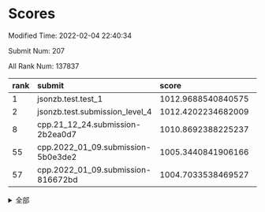 # Scores

Modified Time: 2022-02-04 22:40:34

Submit Num: 207

All Rank Num: 137837

| rank |               submit               |       score        |       sigma        | pk_num |
| :--- | :--------------------------------- | :----------------- | :----------------- | :----- |
| 1    | jsonzb.test.test_1                 | 1012.9688540840575 | 0.7770239050024281 | 2669   |
| 2    | jsonzb.test.submission_level_4     | 1012.4202234682009 | 0.7854920410349395 | 2667   |
| 8    | cpp.21_12_24.submission-2b2ea0d7   | 1010.8692388225237 | 0.7584183846233035 | 2666   |
| 55   | cpp.2022_01_09.submission-5b0e3de2 | 1005.3440841906166 | 0.711091023049956  | 2662   |
| 57   | cpp.2022_01_09.submission-816672bd | 1004.7033538469527 | 0.7141393047969103 | 2664   |


<details>
<summary>全部</summary>

| rank |                 submit                 |       score        |       sigma        | pk_num |
| :--- | :------------------------------------- | :----------------- | :----------------- | :----- |
| 1    | jsonzb.test.test_1                     | 1012.9688540840575 | 0.7770239050024281 | 2669   |
| 2    | jsonzb.test.submission_level_4         | 1012.4202234682009 | 0.7854920410349395 | 2667   |
| 3    | gobigger.level_3.submission_level_3_16 | 1011.9244503257473 | 0.7960552762160144 | 2662   |
| 4    | gobigger.level_3.submission_level_3_8  | 1011.676635132381  | 0.789392621186906  | 2667   |
| 5    | gobigger.level_3.submission_level_3_20 | 1011.5560633883424 | 0.7807438627673895 | 2663   |
| 6    | gobigger.level_3.submission_level_3_21 | 1011.5398153568866 | 0.7759255521771855 | 2660   |
| 7    | gobigger.level_3.submission_level_3_45 | 1011.4373553166805 | 0.7766575214473013 | 2667   |
| 8    | cpp.21_12_24.submission-2b2ea0d7       | 1010.8692388225237 | 0.7584183846233035 | 2666   |
| 9    | gobigger.level_3.submission_level_3_25 | 1010.8527340427489 | 0.784527500071899  | 2666   |
| 10   | gobigger.level_3.submission_level_3_3  | 1010.775218215883  | 0.7565601147190136 | 2665   |
| 11   | gobigger.level_3.submission_level_3_12 | 1010.6719914696858 | 0.764927403072226  | 2664   |
| 12   | gobigger.level_3.submission_level_3_48 | 1010.6349645770666 | 0.7624842446308909 | 2663   |
| 13   | gobigger.level_3.submission_level_3_43 | 1010.5660588360644 | 0.7527847306753427 | 2665   |
| 14   | gobigger.level_3.submission_level_3_1  | 1010.5267564414717 | 0.776160909707317  | 2664   |
| 15   | gobigger.level_3.submission_level_3_2  | 1010.3986041837921 | 0.7633666713560686 | 2664   |
| 16   | gobigger.level_3.submission_level_3_10 | 1010.3760280411794 | 0.7632664027465809 | 2660   |
| 17   | gobigger.level_3.submission_level_3_0  | 1010.3450262277582 | 0.7900559198952867 | 2664   |
| 18   | gobigger.level_3.submission_level_3_46 | 1010.2657836495717 | 0.7895840160201927 | 2659   |
| 19   | gobigger.level_3.submission_level_3_5  | 1010.1979350113622 | 0.7807900314250077 | 2661   |
| 20   | gobigger.level_3.submission_level_3_40 | 1010.1927283698491 | 0.7645532544546478 | 2665   |
| 21   | gobigger.level_3.submission_level_3_34 | 1010.0842576114865 | 0.7395027570450928 | 2664   |
| 22   | gobigger.level_3.submission_level_3_41 | 1010.063234779713  | 0.7684089597198797 | 2663   |
| 23   | gobigger.level_3.submission_level_3_14 | 1010.0590765695592 | 0.7741453528666008 | 2662   |
| 24   | gobigger.level_3.submission_level_3_31 | 1009.9377661171109 | 0.7725512754825012 | 2667   |
| 25   | gobigger.level_3.submission_level_3_38 | 1009.9085444128855 | 0.7372754948652323 | 2662   |
| 26   | gobigger.level_3.submission_level_3_23 | 1009.8973423692269 | 0.750956592845415  | 2666   |
| 27   | gobigger.level_3.submission_level_3_18 | 1009.8328463186127 | 0.7550100078261188 | 2662   |
| 28   | gobigger.level_3.submission_level_3_32 | 1009.7272916615406 | 0.7733855800492939 | 2662   |
| 29   | gobigger.level_3.submission_level_3_17 | 1009.7034835433653 | 0.7410833711760809 | 2665   |
| 30   | gobigger.level_3.submission_level_3_4  | 1009.6908516906336 | 0.7812972743450375 | 2659   |
| 31   | gobigger.level_3.submission_level_3_9  | 1009.5299904066965 | 0.7636447374984084 | 2665   |
| 32   | gobigger.level_3.submission_level_3_26 | 1009.502183491588  | 0.7416743848290083 | 2662   |
| 33   | gobigger.level_3.submission_level_3_35 | 1009.4989706333275 | 0.7501478088691353 | 2666   |
| 34   | gobigger.level_3.submission_level_3_37 | 1009.4486833873809 | 0.7571032659706363 | 2661   |
| 35   | gobigger.level_3.submission_level_3_49 | 1009.4233858077423 | 0.7391423583208501 | 2660   |
| 36   | gobigger.level_3.submission_level_3_15 | 1009.4079323340723 | 0.7658807590062671 | 2664   |
| 37   | gobigger.level_3.submission_level_3_47 | 1009.3817957252467 | 0.7370546390423606 | 2667   |
| 38   | gobigger.level_3.submission_level_3_13 | 1009.3014638044714 | 0.7706142768937506 | 2662   |
| 39   | gobigger.level_3.submission_level_3_19 | 1009.2604104086374 | 0.7519676801571873 | 2662   |
| 40   | gobigger.level_3.submission_level_3_29 | 1009.259500664613  | 0.7612514352455245 | 2662   |
| 41   | gobigger.level_3.submission_level_3_11 | 1009.2486683261671 | 0.7518064711234859 | 2661   |
| 42   | gobigger.level_3.submission_level_3_42 | 1009.2282207200918 | 0.7381233939246264 | 2663   |
| 43   | gobigger.level_3.submission_level_3_39 | 1009.1856737052417 | 0.7650236348701615 | 2662   |
| 44   | gobigger.level_3.submission_level_3_7  | 1008.9146862730265 | 0.7608559039238363 | 2664   |
| 45   | gobigger.level_3.submission_level_3_44 | 1008.8891230918488 | 0.7421505791817935 | 2666   |
| 46   | gobigger.level_3.submission_level_3_30 | 1008.8498280638507 | 0.7500520826133948 | 2666   |
| 47   | gobigger.level_3.submission_level_3_27 | 1008.748593130888  | 0.7365387283613224 | 2663   |
| 48   | gobigger.level_3.submission_level_3_28 | 1008.6935625114479 | 0.7607408413677109 | 2662   |
| 49   | gobigger.level_3.submission_level_3_24 | 1008.6508187998851 | 0.7426405713452326 | 2661   |
| 50   | gobigger.level_3.submission_level_3_6  | 1008.6465265333417 | 0.75227887512055   | 2665   |
| 51   | gobigger.level_3.submission_level_3_36 | 1008.5938999678896 | 0.7584837941731419 | 2663   |
| 52   | gobigger.level_3.submission_level_3_22 | 1008.4982266131419 | 0.7605547347455556 | 2663   |
| 53   | gobigger.level_3.submission_level_3_33 | 1008.2608159428839 | 0.7530843810618438 | 2662   |
| 54   | gobigger.level_1.submission_level_1_12 | 1005.5935667023873 | 0.7271017565150348 | 2656   |
| 55   | cpp.2022_01_09.submission-5b0e3de2     | 1005.3440841906166 | 0.711091023049956  | 2662   |
| 56   | gobigger.level_1.submission_level_1_15 | 1004.8475021009202 | 0.7327899573381728 | 2663   |
| 57   | cpp.2022_01_09.submission-816672bd     | 1004.7033538469527 | 0.7141393047969103 | 2664   |
| 58   | gobigger.level_1.submission_level_1_16 | 1004.5352541919829 | 0.7096172488072879 | 2667   |
| 59   | gobigger.level_1.submission_level_1_32 | 1004.5019487512773 | 0.7164919537314195 | 2662   |
| 60   | gobigger.level_1.submission_level_1_45 | 1004.4626907148629 | 0.7249886249298566 | 2658   |
| 61   | gobigger.level_1.submission_level_1_43 | 1004.4349732398443 | 0.7251067610290891 | 2661   |
| 62   | gobigger.level_1.submission_level_1_36 | 1004.3079291468079 | 0.7135922752125112 | 2668   |
| 63   | gobigger.level_1.submission_level_1_8  | 1004.2828375589324 | 0.7127586907424206 | 2662   |
| 64   | gobigger.level_1.submission_level_1_24 | 1004.2468984278072 | 0.7289910875082195 | 2661   |
| 65   | gobigger.level_1.submission_level_1_48 | 1004.2275402439712 | 0.7204080233855172 | 2657   |
| 66   | gobigger.level_1.submission_level_1_26 | 1004.1656576976234 | 0.7198191443950581 | 2662   |
| 67   | gobigger.level_1.submission_level_1_6  | 1004.0024284042775 | 0.7258102373865831 | 2663   |
| 68   | gobigger.level_1.submission_level_1_14 | 1003.9792892221301 | 0.7265293221482754 | 2662   |
| 69   | gobigger.level_1.submission_level_1_47 | 1003.9308758950255 | 0.7153861157314704 | 2664   |
| 70   | gobigger.level_1.submission_level_1_23 | 1003.8406339564306 | 0.7223588035508742 | 2668   |
| 71   | gobigger.level_1.submission_level_1_49 | 1003.8335007212004 | 0.718643242075129  | 2663   |
| 72   | gobigger.level_1.submission_level_1_13 | 1003.8050827302594 | 0.7094258006090215 | 2664   |
| 73   | gobigger.level_1.submission_level_1_34 | 1003.68651651037   | 0.7168537437638459 | 2669   |
| 74   | gobigger.level_1.submission_level_1_9  | 1003.6783459532012 | 0.7124216961361897 | 2666   |
| 75   | gobigger.level_1.submission_level_1_2  | 1003.6120567158733 | 0.7062080353460461 | 2665   |
| 76   | gobigger.level_1.submission_level_1_4  | 1003.5447749269719 | 0.714342180294118  | 2669   |
| 77   | gobigger.level_1.submission_level_1_20 | 1003.478110419138  | 0.709178450597875  | 2666   |
| 78   | gobigger.level_1.submission_level_1_17 | 1003.3297263119119 | 0.7115157592639612 | 2664   |
| 79   | gobigger.level_1.submission_level_1_35 | 1003.3268090921105 | 0.7156564608191437 | 2658   |
| 80   | gobigger.level_1.submission_level_1_44 | 1003.2471627074008 | 0.7162584418547042 | 2662   |
| 81   | gobigger.level_1.submission_level_1_5  | 1003.160171104577  | 0.717881805804189  | 2670   |
| 82   | gobigger.level_1.submission_level_1_18 | 1003.1410428952038 | 0.709056598312926  | 2660   |
| 83   | gobigger.level_1.submission_level_1_31 | 1003.1188176911759 | 0.7339057041986456 | 2661   |
| 84   | gobigger.level_1.submission_level_1_28 | 1003.0772988868372 | 0.715744817098492  | 2661   |
| 85   | gobigger.level_1.submission_level_1_0  | 1003.0674496824029 | 0.7133090050665009 | 2662   |
| 86   | gobigger.level_1.submission_level_1_27 | 1003.0408096569872 | 0.708150965179621  | 2665   |
| 87   | gobigger.level_1.submission_level_1_46 | 1002.9813629346512 | 0.7046372885631379 | 2661   |
| 88   | gobigger.level_1.submission_level_1_40 | 1002.8277605225726 | 0.7179129468808619 | 2667   |
| 89   | gobigger.level_1.submission_level_1_10 | 1002.8128963821003 | 0.7049094135990817 | 2666   |
| 90   | gobigger.level_1.submission_level_1_37 | 1002.8034086678757 | 0.7227778389264494 | 2664   |
| 91   | gobigger.level_1.submission_level_1_11 | 1002.7366920798285 | 0.715229326670101  | 2666   |
| 92   | gobigger.level_1.submission_level_1_42 | 1002.6974582584587 | 0.7186241669845003 | 2663   |
| 93   | gobigger.level_1.submission_level_1_38 | 1002.6705870755349 | 0.7276533057032708 | 2665   |
| 94   | gobigger.level_1.submission_level_1_21 | 1002.6654922795881 | 0.717990004798057  | 2658   |
| 95   | gobigger.level_1.submission_level_1_25 | 1002.6093188905043 | 0.7086033775331945 | 2662   |
| 96   | gobigger.level_1.submission_level_1_41 | 1002.6085634672124 | 0.7179290570184313 | 2665   |
| 97   | gobigger.level_1.submission_level_1_33 | 1002.5484830149817 | 0.7246010748283339 | 2663   |
| 98   | gobigger.level_1.submission_level_1_39 | 1002.3624063506776 | 0.6982321076220659 | 2667   |
| 99   | gobigger.level_1.submission_level_1_29 | 1002.3427879150773 | 0.7102161726178347 | 2663   |
| 100  | gobigger.level_1.submission_level_1_30 | 1002.29961443285   | 0.7122109788216233 | 2657   |
| 101  | gobigger.level_1.submission_level_1_1  | 1002.2376729906146 | 0.7070845689965238 | 2662   |
| 102  | gobigger.level_1.submission_level_1_19 | 1001.9988752572307 | 0.7068247059098475 | 2666   |
| 103  | gobigger.level_1.submission_level_1_7  | 1001.9500435343447 | 0.7198018386616196 | 2656   |
| 104  | gobigger.level_1.submission_level_1_3  | 1001.9377885794119 | 0.710082530037192  | 2656   |
| 105  | gobigger.level_1.submission_level_1_22 | 1001.8269392541697 | 0.7061486522368378 | 2663   |
| 106  | gobigger.random.submission_random_3    | 997.1545376186497  | 0.7062359850724509 | 2663   |
| 107  | gobigger.random.submission_random_35   | 997.0978912703775  | 0.7020139275782298 | 2667   |
| 108  | gobigger.random.submission_random_44   | 996.9363558925269  | 0.7097416056662854 | 2665   |
| 109  | gobigger.random.submission_random_4    | 996.7946322328581  | 0.6954812786598417 | 2672   |
| 110  | gobigger.random.submission_random_31   | 996.7616066415604  | 0.7084243187631932 | 2663   |
| 111  | gobigger.random.submission_random_21   | 996.6907934002389  | 0.7244649265153171 | 2668   |
| 112  | gobigger.random.submission_random_23   | 996.6714680119007  | 0.7230662218759355 | 2661   |
| 113  | gobigger.random.submission_random_37   | 996.6175619912887  | 0.7120341792694856 | 2665   |
| 114  | gobigger.random.submission_random_36   | 996.5703041344075  | 0.7258232187212584 | 2661   |
| 115  | gobigger.random.submission_random_24   | 996.4994055000388  | 0.7089256382534947 | 2666   |
| 116  | gobigger.random.submission_random_46   | 996.3545335519178  | 0.6952302780924131 | 2665   |
| 117  | gobigger.random.submission_random_48   | 996.3059505463766  | 0.7119039501555935 | 2660   |
| 118  | gobigger.random.submission_random_1    | 996.2898427504427  | 0.7091600217700578 | 2670   |
| 119  | gobigger.random.submission_random_47   | 996.2713645476518  | 0.7058645777194513 | 2665   |
| 120  | gobigger.random.submission_random_9    | 996.2562147393169  | 0.7160513078423304 | 2664   |
| 121  | gobigger.random.submission_random_28   | 996.0273855549539  | 0.7252923023773618 | 2669   |
| 122  | gobigger.random.submission_random_45   | 996.0231996917792  | 0.7050171772568985 | 2664   |
| 123  | gobigger.random.submission_random_11   | 996.0216236984414  | 0.7129700111960161 | 2665   |
| 124  | gobigger.random.submission_random_5    | 996.0128914396695  | 0.7096858590885425 | 2661   |
| 125  | gobigger.random.submission_random_22   | 996.0125685185408  | 0.7090874049543947 | 2665   |
| 126  | gobigger.random.submission_random_38   | 995.9307397988391  | 0.7171228926612633 | 2662   |
| 127  | gobigger.random.submission_random_15   | 995.9292573910152  | 0.7205114638459278 | 2661   |
| 128  | gobigger.random.submission_random_20   | 995.9244581642628  | 0.7128175544723208 | 2665   |
| 129  | gobigger.random.submission_random_29   | 995.8716722411087  | 0.7083031645635268 | 2661   |
| 130  | gobigger.random.submission_random_16   | 995.8395738103814  | 0.7277972303210976 | 2660   |
| 131  | gobigger.random.submission_random_49   | 995.7386575533103  | 0.7191040681476943 | 2661   |
| 132  | gobigger.random.submission_random_13   | 995.7273238857322  | 0.7068888751800976 | 2666   |
| 133  | gobigger.random.submission_random_43   | 995.700366650921   | 0.7079437410034433 | 2668   |
| 134  | gobigger.random.submission_random_25   | 995.682844871609   | 0.7155592420171052 | 2659   |
| 135  | gobigger.random.submission_random_40   | 995.6082959343943  | 0.7102333299152331 | 2666   |
| 136  | gobigger.random.submission_random_2    | 995.6007542495025  | 0.7089292388149105 | 2661   |
| 137  | gobigger.random.submission_random_41   | 995.5716083823256  | 0.7202099413523647 | 2664   |
| 138  | gobigger.random.submission_random_27   | 995.548181585477   | 0.7169293371443146 | 2666   |
| 139  | gobigger.random.submission_random_6    | 995.4460426024501  | 0.7301309374687701 | 2663   |
| 140  | gobigger.random.submission_random_32   | 995.4306978979536  | 0.7176054512702941 | 2661   |
| 141  | gobigger.random.submission_random_30   | 995.4192136138585  | 0.7047258233239141 | 2664   |
| 142  | gobigger.random.submission_random_10   | 995.408987279373   | 0.6977730523544232 | 2668   |
| 143  | gobigger.random.submission_random_42   | 995.3914045219526  | 0.7295995991442158 | 2662   |
| 144  | gobigger.random.submission_random_7    | 995.3740591149859  | 0.7186406671327553 | 2661   |
| 145  | gobigger.random.submission_random_33   | 995.3739665520444  | 0.7023106612732157 | 2663   |
| 146  | gobigger.random.submission_random_8    | 995.3730086809717  | 0.7157585802658303 | 2658   |
| 147  | gobigger.random.submission_random_12   | 995.2287390977901  | 0.7100328469750281 | 2660   |
| 148  | gobigger.random.submission_random_17   | 995.1468026463245  | 0.7001389201455807 | 2662   |
| 149  | gobigger.random.submission_random_39   | 995.1216965875441  | 0.7200702365076033 | 2663   |
| 150  | gobigger.random.submission_random_19   | 995.0821865751419  | 0.7076269918331212 | 2661   |
| 151  | gobigger.random.submission_random_14   | 995.0741344789927  | 0.7277694934470808 | 2665   |
| 152  | gobigger.random.submission_random_18   | 994.9327514234436  | 0.7263672868525602 | 2658   |
| 153  | gobigger.random.submission_random_0    | 994.9316900608778  | 0.7157729987925109 | 2668   |
| 154  | gobigger.random.submission_random_34   | 994.8834439226362  | 0.7116389350667591 | 2664   |
| 155  | gobigger.random.submission_random_26   | 994.6238888379609  | 0.7202907121928616 | 2665   |
| 156  | gobigger.level_2.submission_level_2_14 | 993.880583950895   | 0.7244459541253186 | 2661   |
| 157  | gobigger.level_2.submission_level_2_40 | 993.6764553258436  | 0.7357406879366605 | 2664   |
| 158  | gobigger.level_2.submission_level_2_31 | 993.4945175071528  | 0.7484059034747398 | 2665   |
| 159  | gobigger.level_2.submission_level_2_42 | 993.4431997073236  | 0.7591239380802856 | 2662   |
| 160  | gobigger.level_2.submission_level_2_8  | 993.3996025663288  | 0.7457966834157803 | 2659   |
| 161  | gobigger.level_2.submission_level_2_2  | 993.2793388951909  | 0.7294091437557128 | 2664   |
| 162  | gobigger.level_2.submission_level_2_47 | 993.2414251806811  | 0.7309377870932422 | 2666   |
| 163  | gobigger.level_2.submission_level_2_27 | 993.2170405102673  | 0.7337867585024712 | 2662   |
| 164  | gobigger.level_2.submission_level_2_12 | 993.1590819686477  | 0.7206958274698243 | 2671   |
| 165  | gobigger.level_2.submission_level_2_44 | 993.0002030880598  | 0.7433126514830731 | 2671   |
| 166  | gobigger.level_2.submission_level_2_23 | 992.9981432813044  | 0.7249788024616275 | 2664   |
| 167  | gobigger.level_2.submission_level_2_39 | 992.9368566838558  | 0.7301792419559145 | 2663   |
| 168  | gobigger.level_2.submission_level_2_3  | 992.9263143180995  | 0.7443103010504971 | 2665   |
| 169  | gobigger.level_2.submission_level_2_19 | 992.8751244741907  | 0.7410506694480522 | 2661   |
| 170  | gobigger.level_2.submission_level_2_46 | 992.7882360258814  | 0.7315397899900363 | 2666   |
| 171  | gobigger.level_2.submission_level_2_36 | 992.7390803640434  | 0.7338654980138619 | 2662   |
| 172  | gobigger.level_2.submission_level_2_15 | 992.6857032472484  | 0.7512750723743705 | 2664   |
| 173  | gobigger.level_2.submission_level_2_13 | 992.6582075469458  | 0.7461373694445111 | 2663   |
| 174  | gobigger.level_2.submission_level_2_7  | 992.5638832049104  | 0.7350167821971173 | 2662   |
| 175  | gobigger.level_2.submission_level_2_37 | 992.5324780185928  | 0.7418523273581904 | 2665   |
| 176  | gobigger.level_2.submission_level_2_32 | 992.48565487431    | 0.7497999925682514 | 2664   |
| 177  | gobigger.level_2.submission_level_2_9  | 992.4614381450689  | 0.7323709579544513 | 2664   |
| 178  | gobigger.level_2.submission_level_2_25 | 992.436761098187   | 0.758538577805326  | 2663   |
| 179  | gobigger.level_2.submission_level_2_4  | 992.435318107778   | 0.7556342895596483 | 2667   |
| 180  | gobigger.level_2.submission_level_2_38 | 992.3731779733606  | 0.7448006586700836 | 2665   |
| 181  | gobigger.level_2.submission_level_2_26 | 992.1911784937579  | 0.7374929251677506 | 2661   |
| 182  | gobigger.level_2.submission_level_2_0  | 992.1103781778403  | 0.7615093848939007 | 2668   |
| 183  | gobigger.level_2.submission_level_2_49 | 991.9966035886349  | 0.7459899823835138 | 2658   |
| 184  | gobigger.level_2.submission_level_2_28 | 991.9930279138297  | 0.7543061324405265 | 2665   |
| 185  | gobigger.level_2.submission_level_2_6  | 991.9163292922948  | 0.7464454535367756 | 2664   |
| 186  | gobigger.level_2.submission_level_2_30 | 991.8938623683313  | 0.7373306109611834 | 2665   |
| 187  | gobigger.level_2.submission_level_2_20 | 991.7739390422224  | 0.7591544937787987 | 2666   |
| 188  | gobigger.level_2.submission_level_2_34 | 991.736317881902   | 0.7424382887750042 | 2662   |
| 189  | gobigger.level_2.submission_level_2_33 | 991.7205805544999  | 0.7565913366584803 | 2664   |
| 190  | gobigger.level_2.submission_level_2_17 | 991.714462987762   | 0.7291876312685122 | 2663   |
| 191  | gobigger.level_2.submission_level_2_21 | 991.5949624059326  | 0.7455078522180674 | 2667   |
| 192  | gobigger.level_2.submission_level_2_24 | 991.495885867981   | 0.7594005054678914 | 2665   |
| 193  | gobigger.level_2.submission_level_2_18 | 991.4897323412824  | 0.7496851225388975 | 2663   |
| 194  | gobigger.level_2.submission_level_2_48 | 991.3597199986494  | 0.7441666991680363 | 2664   |
| 195  | gobigger.level_2.submission_level_2_22 | 991.3417022140724  | 0.7463100271207113 | 2661   |
| 196  | gobigger.level_2.submission_level_2_1  | 991.1750729257851  | 0.7660500809154156 | 2668   |
| 197  | gobigger.level_2.submission_level_2_16 | 991.1596501391476  | 0.7548151004757016 | 2665   |
| 198  | gobigger.level_2.submission_level_2_10 | 991.1431827802328  | 0.747568103281309  | 2660   |
| 199  | gobigger.level_2.submission_level_2_5  | 991.1252037049164  | 0.7557377711524192 | 2661   |
| 200  | gobigger.level_2.submission_level_2_43 | 991.0325599300686  | 0.755371056059694  | 2664   |
| 201  | gobigger.level_2.submission_level_2_35 | 991.0313637921699  | 0.750792857770566  | 2661   |
| 202  | gobigger.level_2.submission_level_2_45 | 990.9021545825701  | 0.7699416076721244 | 2667   |
| 203  | gobigger.level_2.submission_level_2_41 | 990.6261558117279  | 0.76113598422229   | 2664   |
| 204  | gobigger.level_2.submission_level_2_29 | 990.5969670998601  | 0.7661346473173675 | 2662   |
| 205  | gobigger.level_2.submission_level_2_11 | 990.2701771319414  | 0.770643614317618  | 2666   |
| 206  | gobigger.none.submission_none_0        | 977.1850734815687  | 1.4174493456332284 | 2663   |
| 207  | gobigger.none.submission_none_1        | 976.541733173241   | 1.4904205535388257 | 2666   |

</details>
